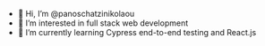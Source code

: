 - 👋 Hi, I’m @panoschatzinikolaou
- 👀 I’m interested in full stack web development
- 🌱 I’m currently learning Cypress end-to-end testing and React.js

<!---
panoschatzinikolaou/panoschatzinikolaou is a ✨ special ✨ repository because its `README.md` (this file) appears on your GitHub profile.
You can click the Preview link to take a look at your changes.
--->
